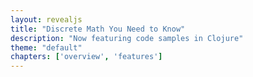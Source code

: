 ```yaml
---
layout: revealjs
title: "Discrete Math You Need to Know"
description: "Now featuring code samples in Clojure"
theme: "default"
chapters: ['overview', 'features']
---
```

